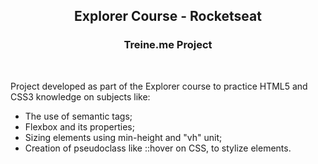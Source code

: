 <h2 align=center>
  Explorer Course - Rocketseat
</h2>

<h3 align=center>
  Treine.me Project
</h3>
<br>
<p>Project developed as part of the Explorer course to practice HTML5 and CSS3 knowledge on subjects like:
 <ul>
    <li>The use of semantic tags;</li>
    <li>Flexbox and its properties;</li>
    <li>Sizing elements using min-height and "vh" unit;</li>
    <li>Creation of pseudoclass like ::hover on CSS, to stylize elements.</li>
  </ul>

